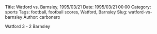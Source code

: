 Title: Watford vs. Barnsley, 1995/03/21
Date: 1995/03/21 00:00
Category: sports
Tags: football, football scores, Watford, Barnsley
Slug: watford-vs-barnsley
Author: carbonero


Watford 3 - 2 Barnsley
